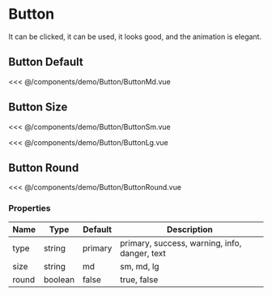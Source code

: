 <script setup>
import ButtonMd from './demo/Button/ButtonMd.vue'
import ButtonSm from './demo/Button/ButtonSm.vue'
import ButtonLg from './demo/Button/ButtonLg.vue'
import ButtonRound from './demo/Button/ButtonRound.vue'
</script>

# Button

It can be clicked, it can be used, it looks good, and the animation is elegant.

## Button Default

<DemoContainer>
  <ButtonMd/>
</DemoContainer>

<<< @/components/demo/Button/ButtonMd.vue

## Button Size

<DemoContainer>
  <ButtonSm/>
</DemoContainer>

<<< @/components/demo/Button/ButtonSm.vue

<DemoContainer>
  <ButtonLg/>
</DemoContainer>

<<< @/components/demo/Button/ButtonLg.vue

## Button Round

<DemoContainer>
  <ButtonRound/>
</DemoContainer>

<<< @/components/demo/Button/ButtonRound.vue

### Properties

| Name  | Type    | Default | Description                                   |
| ----- | ------- | ------- | --------------------------------------------- |
| type  | string  | primary | primary, success, warning, info, danger, text |
| size  | string  | md      | sm, md, lg                                    |
| round | boolean | false   | true, false                                   |